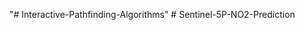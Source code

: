 "# Interactive-Pathfinding-Algorithms" 
#   S e n t i n e l - 5 P - N O 2 - P r e d i c t i o n  
 